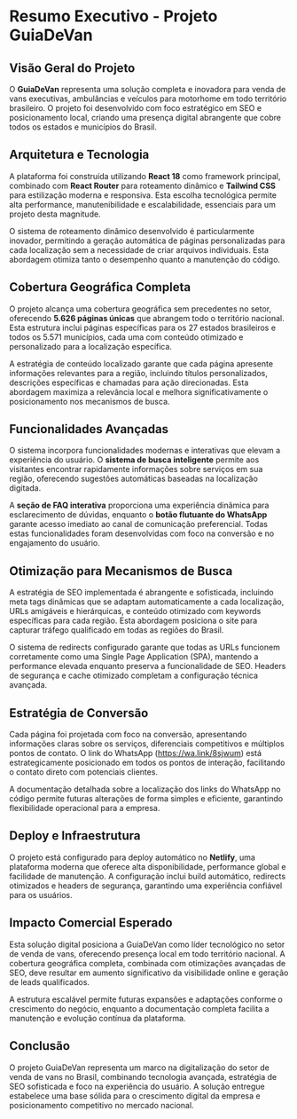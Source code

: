 # Resumo Executivo - Projeto GuiaDeVan

## Visão Geral do Projeto

O **GuiaDeVan** representa uma solução completa e inovadora para venda de vans executivas, ambulâncias e veículos para motorhome em todo território brasileiro. O projeto foi desenvolvido com foco estratégico em SEO e posicionamento local, criando uma presença digital abrangente que cobre todos os estados e municípios do Brasil.

## Arquitetura e Tecnologia

A plataforma foi construída utilizando **React 18** como framework principal, combinado com **React Router** para roteamento dinâmico e **Tailwind CSS** para estilização moderna e responsiva. Esta escolha tecnológica permite alta performance, manutenibilidade e escalabilidade, essenciais para um projeto desta magnitude.

O sistema de roteamento dinâmico desenvolvido é particularmente inovador, permitindo a geração automática de páginas personalizadas para cada localização sem a necessidade de criar arquivos individuais. Esta abordagem otimiza tanto o desempenho quanto a manutenção do código.

## Cobertura Geográfica Completa

O projeto alcança uma cobertura geográfica sem precedentes no setor, oferecendo **5.626 páginas únicas** que abrangem todo o território nacional. Esta estrutura inclui páginas específicas para os 27 estados brasileiros e todos os 5.571 municípios, cada uma com conteúdo otimizado e personalizado para a localização específica.

A estratégia de conteúdo localizado garante que cada página apresente informações relevantes para a região, incluindo títulos personalizados, descrições específicas e chamadas para ação direcionadas. Esta abordagem maximiza a relevância local e melhora significativamente o posicionamento nos mecanismos de busca.

## Funcionalidades Avançadas

O sistema incorpora funcionalidades modernas e interativas que elevam a experiência do usuário. O **sistema de busca inteligente** permite aos visitantes encontrar rapidamente informações sobre serviços em sua região, oferecendo sugestões automáticas baseadas na localização digitada.

A **seção de FAQ interativa** proporciona uma experiência dinâmica para esclarecimento de dúvidas, enquanto o **botão flutuante do WhatsApp** garante acesso imediato ao canal de comunicação preferencial. Todas estas funcionalidades foram desenvolvidas com foco na conversão e no engajamento do usuário.

## Otimização para Mecanismos de Busca

A estratégia de SEO implementada é abrangente e sofisticada, incluindo meta tags dinâmicas que se adaptam automaticamente a cada localização, URLs amigáveis e hierárquicas, e conteúdo otimizado com keywords específicas para cada região. Esta abordagem posiciona o site para capturar tráfego qualificado em todas as regiões do Brasil.

O sistema de redirects configurado garante que todas as URLs funcionem corretamente como uma Single Page Application (SPA), mantendo a performance elevada enquanto preserva a funcionalidade de SEO. Headers de segurança e cache otimizado completam a configuração técnica avançada.

## Estratégia de Conversão

Cada página foi projetada com foco na conversão, apresentando informações claras sobre os serviços, diferenciais competitivos e múltiplos pontos de contato. O link do WhatsApp (https://wa.link/8sjwum) está estrategicamente posicionado em todos os pontos de interação, facilitando o contato direto com potenciais clientes.

A documentação detalhada sobre a localização dos links do WhatsApp no código permite futuras alterações de forma simples e eficiente, garantindo flexibilidade operacional para a empresa.

## Deploy e Infraestrutura

O projeto está configurado para deploy automático no **Netlify**, uma plataforma moderna que oferece alta disponibilidade, performance global e facilidade de manutenção. A configuração inclui build automático, redirects otimizados e headers de segurança, garantindo uma experiência confiável para os usuários.

## Impacto Comercial Esperado

Esta solução digital posiciona a GuiaDeVan como líder tecnológico no setor de venda de vans, oferecendo presença local em todo território nacional. A cobertura geográfica completa, combinada com otimizações avançadas de SEO, deve resultar em aumento significativo da visibilidade online e geração de leads qualificados.

A estrutura escalável permite futuras expansões e adaptações conforme o crescimento do negócio, enquanto a documentação completa facilita a manutenção e evolução contínua da plataforma.

## Conclusão

O projeto GuiaDeVan representa um marco na digitalização do setor de venda de vans no Brasil, combinando tecnologia avançada, estratégia de SEO sofisticada e foco na experiência do usuário. A solução entregue estabelece uma base sólida para o crescimento digital da empresa e posicionamento competitivo no mercado nacional.
